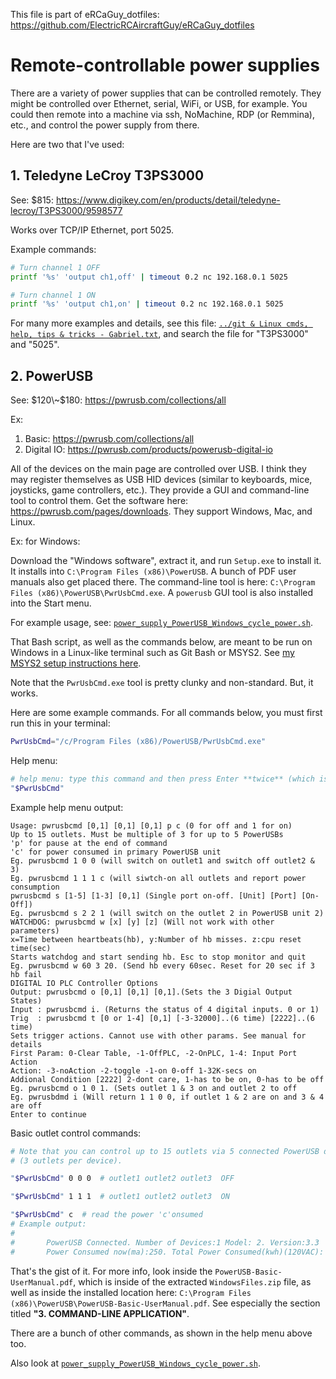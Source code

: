 This file is part of eRCaGuy_dotfiles: https://github.com/ElectricRCAircraftGuy/eRCaGuy_dotfiles


# Remote-controllable power supplies

There are a variety of power supplies that can be controlled remotely. They might be controlled over Ethernet, serial, WiFi, or USB, for example. You could then remote into a machine via ssh, NoMachine, RDP (or Remmina), etc., and control the power supply from there.

Here are two that I've used:


## 1. Teledyne LeCroy T3PS3000 

See: $815: https://www.digikey.com/en/products/detail/teledyne-lecroy/T3PS3000/9598577

Works over TCP/IP Ethernet, port 5025. 

Example commands:
```bash
# Turn channel 1 OFF
printf '%s' 'output ch1,off' | timeout 0.2 nc 192.168.0.1 5025  

# Turn channel 1 ON
printf '%s' 'output ch1,on' | timeout 0.2 nc 192.168.0.1 5025  
```

For many more examples and details, see this file: [`../git & Linux cmds, help, tips & tricks - Gabriel.txt`](<../git & Linux cmds, help, tips & tricks - Gabriel.txt>), and search the file for "T3PS3000" and "5025".


## 2. PowerUSB

See: $120\~$180: https://pwrusb.com/collections/all

Ex: 
1. Basic: https://pwrusb.com/collections/all
1. Digital IO: https://pwrusb.com/products/powerusb-digital-io

All of the devices on the main page are controlled over USB. I think they may register themselves as USB HID devices (similar to keyboards, mice, joysticks, game controllers, etc.). They provide a GUI and command-line tool to control them. Get the software here: https://pwrusb.com/pages/downloads. They support Windows, Mac, and Linux. 

Ex: for Windows: 

Download the "Windows software", extract it, and run `Setup.exe` to install it. It installs into `C:\Program Files (x86)\PowerUSB`. A bunch of PDF user manuals also get placed there. The command-line tool is here: `C:\Program Files (x86)\PowerUSB\PwrUsbCmd.exe`. A `powerusb` GUI tool is also installed into the Start menu. 

For example usage, see: [`power_supply_PowerUSB_Windows_cycle_power.sh`](power_supply_PowerUSB_Windows_cycle_power.sh). 

That Bash script, as well as the commands below, are meant to be run on Windows in a Linux-like terminal such as Git Bash or MSYS2. See [my MSYS2 setup instructions here](https://stackoverflow.com/a/77407282/4561887).

Note that the `PwrUsbCmd.exe` tool is pretty clunky and non-standard. But, it works.

Here are some example commands. For all commands below, you must first run this in your terminal:
```bash
PwrUsbCmd="/c/Program Files (x86)/PowerUSB/PwrUsbCmd.exe"
```

Help menu:

```bash
# help menu: type this command and then press Enter **twice** (which is odd)
"$PwrUsbCmd"
```

Example help menu output:
```
Usage: pwrusbcmd [0,1] [0,1] [0,1] p c (0 for off and 1 for on)
Up to 15 outlets. Must be multiple of 3 for up to 5 PowerUSBs
'p' for pause at the end of command
'c' for power consumed in primary PowerUSB unit
Eg. pwrusbcmd 1 0 0 (will switch on outlet1 and switch off outlet2 & 3)
Eg. pwrusbcmd 1 1 1 c (will siwtch-on all outlets and report power consumption
pwrusbcmd s [1-5] [1-3] [0,1] (Single port on-off. [Unit] [Port] [On-Off])
Eg. pwrusbcmd s 2 2 1 (will switch on the outlet 2 in PowerUSB unit 2)
WATCHDOG: pwrusbcmd w [x] [y] [z] (Will not work with other parameters)
x=Time between heartbeats(hb), y:Number of hb misses. z:cpu reset time(sec)
Starts watchdog and start sending hb. Esc to stop monitor and quit
Eg. pwrusbcmd w 60 3 20. (Send hb every 60sec. Reset for 20 sec if 3 hb fail
DIGITAL IO PLC Controller Options
Output: pwrusbcmd o [0,1] [0,1] [0,1].(Sets the 3 Digial Output States)
Input : pwrusbcmd i. (Returns the status of 4 digital inputs. 0 or 1)
Trig  : pwrusbcmd t [0 or 1-4] [0,1] [-3-32000]..(6 time) [2222]..(6 time)
Sets trigger actions. Cannot use with other params. See manual for details
First Param: 0-Clear Table, -1-OffPLC, -2-OnPLC, 1-4: Input Port Action
Action: -3-noAction -2-toggle -1-on 0-off 1-32K-secs on
Addional Condition [2222] 2-dont care, 1-has to be on, 0-has to be off
Eg. pwrusbcmd o 1 0 1. (Sets outlet 1 & 3 on and outlet 2 to off
Eg. pwrusbdmd i (Will return 1 1 0 0, if outlet 1 & 2 are on and 3 & 4 are off
Enter to continue
```

Basic outlet control commands:  

```bash
# Note that you can control up to 15 outlets via 5 connected PowerUSB devices
# (3 outlets per device).

"$PwrUsbCmd" 0 0 0  # outlet1 outlet2 outlet3  OFF

"$PwrUsbCmd" 1 1 1  # outlet1 outlet2 outlet3  ON

"$PwrUsbCmd" c  # read the power 'c'onsumed
# Example output:
#
#       PowerUSB Connected. Number of Devices:1 Model: 2. Version:3.3
#       Power Consumed now(ma):250. Total Power Consumed(kwh)(120VAC):  3.417
```

That's the gist of it. For more info, look inside the `PowerUSB-Basic-UserManual.pdf`, which is inside of the extracted `WindowsFiles.zip` file, as well as inside the installed location here: `C:\Program Files (x86)\PowerUSB\PowerUSB-Basic-UserManual.pdf`. See especially the section titled **"3. COMMAND-LINE APPLICATION"**. 

There are a bunch of other commands, as shown in the help menu above too.

Also look at [`power_supply_PowerUSB_Windows_cycle_power.sh`](power_supply_PowerUSB_Windows_cycle_power.sh). 
